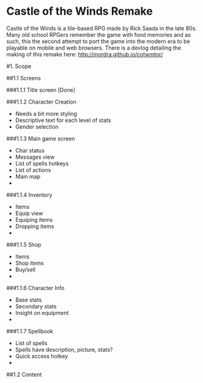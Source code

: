 # Castle of the Winds Remake #
Castle of the Winds is a tile-based RPG made by Rick Saada in the late 80s. Many old school RPGers remember the game with fond memories and as such, this the second attempt to port the game into the modern era to be playable on mobile and web browsers. 
There is a devlog detailing the making of this remake here: http://mordra.github.io/cotwmtor/

#1. Scope

##1.1 Screens

###1.1.1 Title screen [Done]

###1.1.2 Character Creation
  - Needs a bit more styling
  - Descriptive text for each level of stats
  - Gender selection

###1.1.3 Main game screen
  - Char status
  - Messages view
  - List of spells hotkeys
  - List of actions
  - Main map
  - 
###1.1.4 Inventory
  - Items
  - Equip view
  - Equiping items
  - Dropping items
  - 
###1.1.5 Shop
  - Items
  - Shop items
  - Buy/sell
  - 
###1.1.6 Character Info
  - Base stats
  - Secondary stats
  - Insight on equipment
  - 
###1.1.7 Spellbook
  - List of spells
  - Spells have description, picture, stats?
  - Quick access hotkey
  - 
  
##1.2 Content

